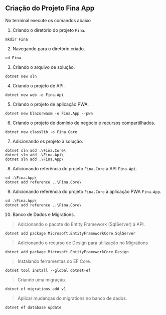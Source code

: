 ## Criação do Projeto Fina App
No terminal execute os comandos abaixo

1. Criando o diretório do projeto `Fina`.
```
mkdir Fina
```
2. Navegando para o diretório criado.
```
cd Fina
```
3. Criando o arquivo de solução.
```
dotnet new sln
```
4. Criando o projeto de API.
```
dotnet new web -o Fina.Api
```
5. Criando o projeto de aplicação PWA.
```
dotnet new blazorwasm -o Fina.App --pwa
```
6. Criando o projeto de domínio de negócio e recursos compartilhados.
```
dotnet new classlib -o Fina.Core
```
7. Adicionando os projeto à solução.
```
dotnet sln add .\Fina.Core\
dotnet sln add .\Fina.Api\
dotnet sln add .\Fina.App\
```
8. Adicionando referência do projeto ``Fina.Core`` à API ``Fina.Api``.
```
cd .\Fina.App\
dotnet add reference ..\Fina.Core\
```
9. Adicionando referência do projeto ``Fina.Core`` à aplicação PWA ``Fina.App``.
```
cd .\Fina.App\
dotnet add reference ..\Fina.Core\
```
10. Banco de Dados e Migrations.
> Adicionando o pacote do Entity Framework (SqlServer) à API.
```
dotnet add package Microsoft.EntityFrameworkCore.SqlServer
```
> Adicionando o recurso de Design para utilização no Migrations
```
dotnet add package Microsoft.EntityFrameworkCore.Design
```

> Instalando ferramentas do EF Core.
```
dotnet tool install --global dotnet-ef
```
> Criando uma migração.
```
dotnet ef migrations add v1
```
> Aplicar mudanças do migrations no banco de dados.
```
dotnet ef database update
```
